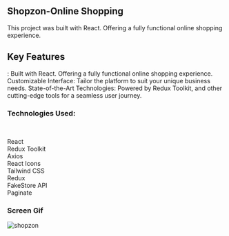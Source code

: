 
<h2>Shopzon-Online Shopping</h2>

This project was built with React. Offering a fully functional online shopping experience.

<h2>Key Features</h2>:
Built with React. Offering a fully functional online shopping experience.
Customizable Interface: Tailor the platform to suit your unique business needs.
State-of-the-Art Technologies: Powered by Redux Toolkit, and other cutting-edge tools for a seamless user journey. </br>

<h3>Technologies Used:</h3> </br>

React</br>
Redux Toolkit</br>
Axios</br>
React Icons</br>
Tailwind CSS</br>
Redux</br>
FakeStore API</br>
Paginate</br>

<h3>Screen Gif</h3> 

![shopzon](https://github.com/begpan/onlineShopping/assets/145170180/4354f9ae-9029-452d-a97f-a11eb05ec2e2)




